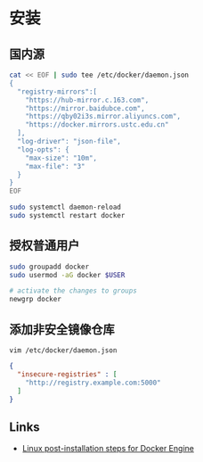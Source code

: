 # 安装

## 国内源

```sh
cat << EOF | sudo tee /etc/docker/daemon.json
{
  "registry-mirrors":[
    "https://hub-mirror.c.163.com",
    "https://mirror.baidubce.com",
    "https://qby02i3s.mirror.aliyuncs.com",
    "https://docker.mirrors.ustc.edu.cn"
  ],
  "log-driver": "json-file",
  "log-opts": {
    "max-size": "10m",
    "max-file": "3"
  }
}
EOF

sudo systemctl daemon-reload
sudo systemctl restart docker
```

## 授权普通用户

```sh
sudo groupadd docker
sudo usermod -aG docker $USER

# activate the changes to groups
newgrp docker
```

## 添加非安全镜像仓库

`vim /etc/docker/daemon.json`

```json
{
  "insecure-registries" : [
    "http://registry.example.com:5000"
  ]
}
```

## Links

- [Linux post-installation steps for Docker Engine](https://docs.docker.com/engine/install/linux-postinstall/)
